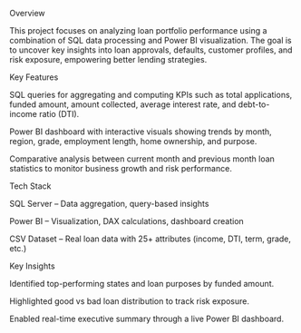 Overview

This project focuses on analyzing loan portfolio performance using a combination of SQL data processing and Power BI visualization. The goal is to uncover key insights into loan approvals, defaults, customer profiles, and risk exposure, empowering better lending strategies.

Key Features

SQL queries for aggregating and computing KPIs such as total applications, funded amount, amount collected, average interest rate, and debt-to-income ratio (DTI).

Power BI dashboard with interactive visuals showing trends by month, region, grade, employment length, home ownership, and purpose.

Comparative analysis between current month and previous month loan statistics to monitor business growth and risk performance.

Tech Stack

SQL Server – Data aggregation, query-based insights

Power BI – Visualization, DAX calculations, dashboard creation

CSV Dataset – Real loan data with 25+ attributes (income, DTI, term, grade, etc.)

Key Insights

Identified top-performing states and loan purposes by funded amount.

Highlighted good vs bad loan distribution to track risk exposure.

Enabled real-time executive summary through a live Power BI dashboard.
